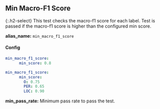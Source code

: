 
## Min Macro-F1 Score

<div class="main-docs" markdown="1"><div class="h3-box" markdown="1">

{:.h2-select}
This test checks the macro-f1 score for each label. Test is passed if the macro-f1 score is higher than the configured min score.

**alias_name:** `min_macro_f1_score`

</div><div class="h3-box" markdown="1">

#### Config
```yaml
min_macro_f1_score:
      min_score: 0.8
```
```yaml
min_macro_f1_score:
      min_score:
        O: 0.75
        PER: 0.65
        LOC: 0.90
```
**min_pass_rate:** Minimum pass rate to pass the test.

<!-- #### Examples -->

</div></div>